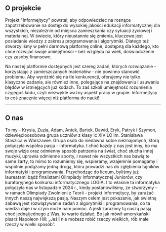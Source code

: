 ## O projekcie

Projekt "Informejtycy" powstał, aby odpowiedzieć na rosnące zapotrzebowanie na dostęp do wysokiej jakości
edukacji informatycznej dla wszystkich, niezależnie od miejsca zamieszkania czy sytuacji życiowej i materialnej. W
świecie, który nieustannie się zmienia, kluczowe jest posiadanie wiedzy z zakresu programowania i algorytmiki.
Dlatego też stworzyliśmy w pełni darmową platformę online, dostępną dla każdego, kto chce rozwijać swoje
umiejętności – bez względu na wiek, doświadczenie czy zasoby finansowe. 

Na naszej platformie dostępnych jest szereg zadań, których rozwiązanie - korzystając z zamieszczanych materiałów - nie powinno stanowić problemu. Aby
wyróżnić się na tle konkurencji, oferujemy nie tylko klasyczne zadania, ale również inne, polegające na
znajdowaniu i usuwaniu błędów w istniejących już kodach. To zaś szkoli umiejętność rozumienia czyjegoś kodu, czyli
niezwykle ważny aspekt pracy w grupie. Informejtycy to coś znacznie więcej niż platforma do nauki!

---

## O nas

To my - Krysia, Zuzia, Adam, Antek, Bartek, Dawid, Eryk, Patryk i Szymon, dziewięcioosobowa grupa uczniów z klasy
Ic XIV LO im. Stanisława Staszica w Warszawie. Grupa osób do niedawna sobie nieznajomych, którą połączyła wspólna
pasja - informatyka. I choć każdy z nas jest inny, bo ma swoje wizje oraz odmienny sposób patrzenia na świat, choć
słucha innej muzyki, uprawia odmienne sporty, i nawet nie wszystkich nas bawią te same żarty, to mimo to rozumiemy
się, wspieramy, wzajemnie pomagamy i wspólnie podążamy jedną drogą, która prowadzi nas do zgłębienia tajników
informatyki i programowania. Przychodząc do liceum, byliśmy już laureatami bądź finalistami Olimpiady
Informatycznej Juniorów, czy kuratoryjnego konkursu informatycznego LOGIA. I to właśnie ta informatyka połączyła
nas w listopadzie 2024 r., kiedy postanowiliśmy, że stworzymy – w ramach Olimpiady Zwolnieni z Teorii - projekt
Informejtycy, by zarażać innych naszą największą pasją. Naszym celem jest pokazanie, jak świetną zabawą jest
rozwiązywanie zadań z algorytmiki i programowania, co ta wiedza daje i w czym może nam pomóc. A jeśli zarazimy tą
naszą pasją choć jedną/jednego z Was, to warto działać. Bo jak mówił amerykański pisarz Napoleon Hill: „Jeśli nie
możesz robić rzeczy wielkich, rób małe rzeczy w wielki sposób”.
